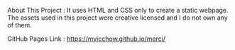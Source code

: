 About This Project : It uses HTML and CSS only to create a static webpage. The assets used in this project were creative licensed and I do not own any of them.

GitHub Pages Link : https://mvicchow.github.io/merci/

